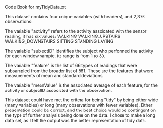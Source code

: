 Code Book for myTidyData.txt

This dataset contains four unique variables (with headers), and 2,376 observations:

The variable "activity" refers to the activity assoicated with the sensor reading, it has six values:
    WALKING
    WALKING_UPSTAIRS
    WALKING_DOWNSTAIRS
    SITTING
    STANDING
    LAYING
    
The variable "subjectID" identifies the subject who performed the activity for each window sample. Its range is from 1 to 30.

The variable "feature" is the list of 66 types of readings that were subsampled from the broader list of 561.  These are the features that were measurements of mean and standard deviations.

The variable "meanValue" is the associated average of each feature, for the activity or subjectID associated with the observation.

This dataset could have met the critera for being "tidy" by being either wide (many variables) or long (many observations with fewer variables).  Either presentation could be correct, and the best choice would be contingent on the type of further analysis being done on the data.  I chose to make a long data set, as I felt the output was the better representation of tidy data.
